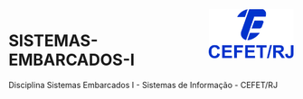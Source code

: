 <img src="cefet-logo1.png" align="right" width="150">

# SISTEMAS-EMBARCADOS-I

Disciplina Sistemas Embarcados I - Sistemas de Informação - CEFET/RJ
